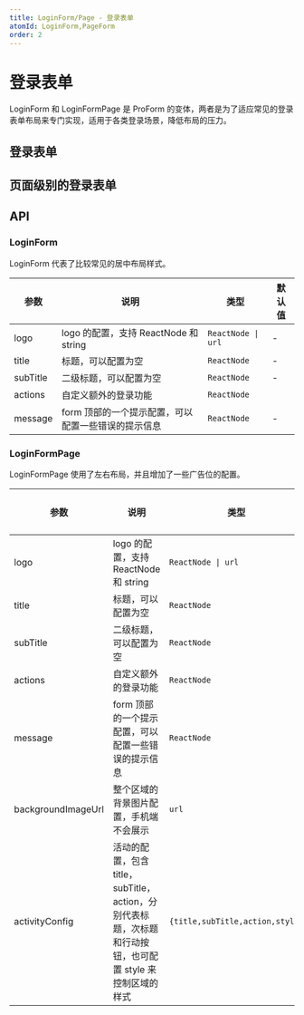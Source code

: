 ```yaml
---
title: LoginForm/Page - 登录表单
atomId: LoginForm,PageForm
order: 2
---
```


# 登录表单

LoginForm 和 LoginFormPage 是 ProForm 的变体，两者是为了适应常见的登录表单布局来专门实现，适用于各类登录场景，降低布局的压力。

## 登录表单

<code src="./demos/login-form"  background="var(--main-bg-color)" title="登录表单"></code>

## 页面级别的登录表单

<code src="./demos/login-form-page.tsx"  background="var(--main-bg-color)" iframe="887" title="页面级别的表单"></code>

## API

### LoginForm

LoginForm 代表了比较常见的居中布局样式。

| 参数       | 说明                             | 类型                 | 默认值 |
| -------- | ------------------------------ | ------------------ | --- |
| logo     | logo 的配置，支持 ReactNode 和 string | `ReactNode \| url` | -   |
| title    | 标题，可以配置为空                      | `ReactNode`        | -   |
| subTitle | 二级标题，可以配置为空                    | `ReactNode`        | -   |
| actions  | 自定义额外的登录功能                     | `ReactNode`        |     |
| message  | form 顶部的一个提示配置，可以配置一些错误的提示信息   | `ReactNode`        | -   |

### LoginFormPage

LoginFormPage 使用了左右布局，并且增加了一些广告位的配置。

| 参数                 | 说明                                                                 | 类型                              | 默认值 |
| ------------------ | ------------------------------------------------------------------ | ------------------------------- | --- |
| logo               | logo 的配置，支持 ReactNode 和 string                                     | `ReactNode \| url`              | -   |
| title              | 标题，可以配置为空                                                          | `ReactNode`                     | -   |
| subTitle           | 二级标题，可以配置为空                                                        | `ReactNode`                     | -   |
| actions            | 自定义额外的登录功能                                                         | `ReactNode`                     |     |
| message            | form 顶部的一个提示配置，可以配置一些错误的提示信息                                       | `ReactNode`                     | -   |
| backgroundImageUrl | 整个区域的背景图片配置，手机端不会展示                                                | `url`                           | -   |
| activityConfig     | 活动的配置，包含 title，subTitle，action，分别代表标题，次标题和行动按钮，也可配置 style 来控制区域的样式 | `{title,subTitle,action,style}` | -   |

